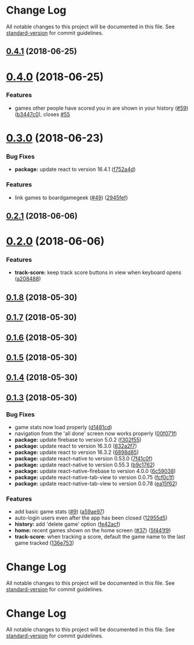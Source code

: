 # Change Log

All notable changes to this project will be documented in this file. See [standard-version](https://github.com/conventional-changelog/standard-version) for commit guidelines.

<a name="0.4.1"></a>
## [0.4.1](https://github.com/dwmkerr/gameboard/compare/v0.4.0...v0.4.1) (2018-06-25)



<a name="0.4.0"></a>
# [0.4.0](https://github.com/dwmkerr/gameboard/compare/v0.3.0...v0.4.0) (2018-06-25)


### Features

* games other people have scored you in are shown in your history ([#59](https://github.com/dwmkerr/gameboard/issues/59)) ([b3447c0](https://github.com/dwmkerr/gameboard/commit/b3447c0)), closes [#55](https://github.com/dwmkerr/gameboard/issues/55)



<a name="0.3.0"></a>
# [0.3.0](https://github.com/dwmkerr/gameboard/compare/v0.2.1...v0.3.0) (2018-06-23)


### Bug Fixes

* **package:** update react to version 16.4.1 ([f752a4d](https://github.com/dwmkerr/gameboard/commit/f752a4d))


### Features

* link games to boardgamegeek ([#49](https://github.com/dwmkerr/gameboard/issues/49)) ([2945fef](https://github.com/dwmkerr/gameboard/commit/2945fef))



<a name="0.2.1"></a>
## [0.2.1](https://github.com/dwmkerr/gameboard/compare/v0.2.0...v0.2.1) (2018-06-06)



<a name="0.2.0"></a>
# [0.2.0](https://github.com/dwmkerr/gameboard/compare/v0.1.8...v0.2.0) (2018-06-06)


### Features

* **track-score:** keep track score buttons in view when keyboard opens ([a208488](https://github.com/dwmkerr/gameboard/commit/a208488))



<a name="0.1.8"></a>
## [0.1.8](https://github.com/dwmkerr/gameboard/compare/v0.1.7...v0.1.8) (2018-05-30)



<a name="0.1.7"></a>
## [0.1.7](https://github.com/dwmkerr/gameboard/compare/v0.1.6...v0.1.7) (2018-05-30)



<a name="0.1.6"></a>
## [0.1.6](https://github.com/dwmkerr/gameboard/compare/v0.1.5...v0.1.6) (2018-05-30)



<a name="0.1.5"></a>
## [0.1.5](https://github.com/dwmkerr/gameboard/compare/v0.1.4...v0.1.5) (2018-05-30)



<a name="0.1.4"></a>
## [0.1.4](https://github.com/dwmkerr/gameboard/compare/v0.1.3...v0.1.4) (2018-05-30)



<a name="0.1.3"></a>
## [0.1.3](https://github.com/dwmkerr/gameboard/compare/v0.1.2...v0.1.3) (2018-05-30)


### Bug Fixes

* game stats now load properly ([d1481cd](https://github.com/dwmkerr/gameboard/commit/d1481cd))
* navigation from the 'all done' screen now works properly ([00f071f](https://github.com/dwmkerr/gameboard/commit/00f071f))
* **package:** update firebase to version 5.0.2 ([f302f55](https://github.com/dwmkerr/gameboard/commit/f302f55))
* **package:** update react to version 16.3.0 ([832a2f7](https://github.com/dwmkerr/gameboard/commit/832a2f7))
* **package:** update react to version 16.3.2 ([6898d85](https://github.com/dwmkerr/gameboard/commit/6898d85))
* **package:** update react-native to version 0.53.0 ([7f41c0f](https://github.com/dwmkerr/gameboard/commit/7f41c0f))
* **package:** update react-native to version 0.55.3 ([b9c1762](https://github.com/dwmkerr/gameboard/commit/b9c1762))
* **package:** update react-native-firebase to version 4.0.0 ([6c59038](https://github.com/dwmkerr/gameboard/commit/6c59038))
* **package:** update react-native-tab-view to version 0.0.75 ([fcf0c1f](https://github.com/dwmkerr/gameboard/commit/fcf0c1f))
* **package:** update react-native-tab-view to version 0.0.78 ([ea15f62](https://github.com/dwmkerr/gameboard/commit/ea15f62))


### Features

* add basic game stats ([#9](https://github.com/dwmkerr/gameboard/issues/9)) ([a59ae97](https://github.com/dwmkerr/gameboard/commit/a59ae97))
* auto-login users even after the app has been closed ([12955d5](https://github.com/dwmkerr/gameboard/commit/12955d5))
* **history:** add 'delete game' option ([fe42acf](https://github.com/dwmkerr/gameboard/commit/fe42acf))
* **home:** recent games shown on the home screen ([#37](https://github.com/dwmkerr/gameboard/issues/37)) ([5f441f9](https://github.com/dwmkerr/gameboard/commit/5f441f9))
* **track-score:** when tracking a score, default the game name to the last game tracked ([136e753](https://github.com/dwmkerr/gameboard/commit/136e753))



# Change Log

All notable changes to this project will be documented in this file. See [standard-version](https://github.com/conventional-changelog/standard-version) for commit guidelines.

# Change Log

All notable changes to this project will be documented in this file. See [standard-version](https://github.com/conventional-changelog/standard-version) for commit guidelines.
